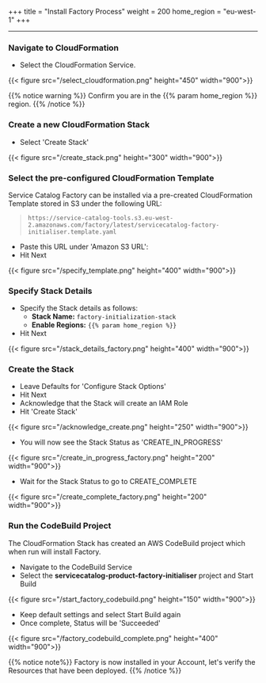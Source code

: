 +++
title = "Install Factory Process"
weight = 200
home_region = "eu-west-1"
+++

---


### Navigate to CloudFormation

- Select the CloudFormation Service.

{{< figure src="/select_cloudformation.png" height="450" width="900">}}

{{% notice warning %}}
Confirm you are in the {{% param home_region %}} region.
{{% /notice %}}

### Create a new CloudFormation Stack

- Select 'Create Stack'

{{< figure src="/create_stack.png" height="300" width="900">}}

### Select the pre-configured CloudFormation Template
Service Catalog Factory can be installed via a pre-created CloudFormation Template stored in S3 under the following URL:
> `https://service-catalog-tools.s3.eu-west-2.amazonaws.com/factory/latest/servicecatalog-factory-initialiser.template.yaml`

- Paste this URL under 'Amazon S3 URL': 
- Hit Next

{{< figure src="/specify_template.png" height="400" width="900">}}

### Specify Stack Details

- Specify the Stack details as follows:
    - **Stack Name:** `factory-initialization-stack`
    - **Enable Regions:** `{{% param home_region %}}`
- Hit Next

{{< figure src="/stack_details_factory.png" height="400" width="900">}}

### Create the Stack

- Leave Defaults for 'Configure Stack Options'
- Hit Next
- Acknowledge that the Stack will create an IAM Role
- Hit 'Create Stack'

{{< figure src="/acknowledge_create.png" height="250" width="900">}}

- You will now see the Stack Status as 'CREATE_IN_PROGRESS'

{{< figure src="/create_in_progress_factory.png" height="200" width="900">}}

- Wait for the Stack Status to go to CREATE_COMPLETE

{{< figure src="/create_complete_factory.png" height="200" width="900">}}

### Run the CodeBuild Project

The CloudFormation Stack has created an AWS CodeBuild project which when run will install Factory.

- Navigate to the CodeBuild Service
- Select the **servicecatalog-product-factory-initialiser** project and Start Build

{{< figure src="/start_factory_codebuild.png" height="150" width="900">}}

- Keep default settings and select Start Build again
- Once complete, Status will be 'Succeeded'


{{< figure src="/factory_codebuild_complete.png" height="400" width="900">}}

{{% notice note%}}
Factory is now installed in your Account, let's verify the Resources that have been deployed.
{{% /notice %}}
